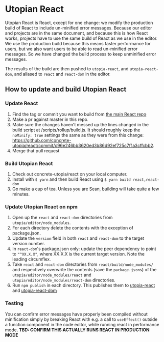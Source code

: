 # Utopian React
Utopian React is React, except for one change: we modify the production build of React to include un-minified error messages. Because our editor and projects are in the same document, and because this is how React works, projects have to use the same build of React as we use in the editor. We use the production build because this means faster performance for users, but we also want users to be able to read un-minified error messages. So we have changed the build process to keep unminified error messages.

The results of the build are then pushed to `utopia-react`, and `utopia-react-dom`, and aliased to `react` and `react-dom` in the editor.

## How to update and build Utopian React
### Update React
1. Find the tag or commit you want to build from [the main React repo](https://github.com/facebook/react)
2. Make a pr against master in this repo.
3. Make sure the changes haven't messed up the lines changed in the build script at /scripts/rollup/build.js. It should roughly keep the `noMinify: true` settings the same as they were from this change: https://github.com/concrete-utopia/react/commit/c96e246bb3620ed3b86d92ef725c7f1a3cffcbb2.
4. Merge that pull request

### Build Utopian React
1. Check out concrete-utopia/react on your local computer.
2. Install with `$ yarn` and then build React using `$ yarn build react,react-dom`
3. Go make a cup of tea. Unless you are Sean, building will take quite a few minutes.

### Update Utopian React on npm
1. Open up the `react` and `react-dom` directories from `utopia/editor/node_modules`.
2. For each directory delete the contents with the exception of package.json.
3. Update the `version` field in both `react` and `react-dom` to the target version number.
4. In `react-dom`'s package.json only: update the peer dependency to point to `"^XX.X.X"`, where XX.X.X is the current target version. Note the leading circumflex.
5. Take `react` and `react-dom` directories from `react/build/node_modules/` and respectively overwrite the contents (save the `package.json`s) of the `utopia/editor/node_modules/react` and `utopia/editor/node_modules/react-dom` directories.
6. Run `npm publish` in each directory. This publishes them to [utopia-react](https://www.npmjs.com/package/utopia-react) and [utopia-react-dom](https://www.npmjs.com/package/utopia-react-dom)

### Testing
You can confirm error messages have properly been compiled without minification simply by breaking React with e.g. a call to `useEffect()` outside a function component in the code editor, while running react in performance mode. **TBD: CONFIRM THIS ACTUALLY RUNS REACT IN PRODUCTION MODE**
